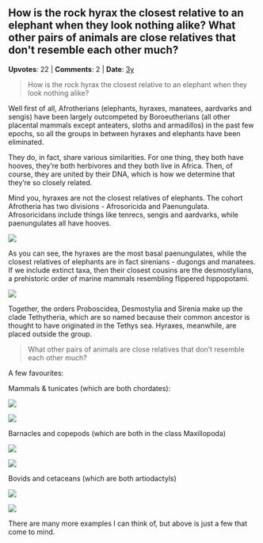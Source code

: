 ## How is the rock hyrax the closest relative to an elephant when they look nothing alike? What other pairs of animals are close relatives that don't resemble each other much?
    
**Upvotes**: 22 | **Comments**: 2 | **Date**: [3y](https://www.quora.com/How-is-the-rock-hyrax-the-closest-relative-to-an-elephant-when-they-look-nothing-alike-What-other-pairs-of-animals-are-close-relatives-that-don-t-resemble-each-other-much/answer/Gary-Meaney)

> How is the rock hyrax the closest relative to an elephant when they look nothing alike?

Well first of all, Afrotherians (elephants, hyraxes, manatees, aardvarks and sengis) have been largely outcompeted by Boroeutherians (all other placental mammals except anteaters, sloths and armadillos) in the past few epochs, so all the groups in between hyraxes and elephants have been eliminated.

They do, in fact, share various similarities. For one thing, they both have hooves, they’re both herbivores and they both live in Africa. Then, of course, they are united by their DNA, which is how we determine that they’re so closely related.

Mind you, hyraxes are not the closest relatives of elephants. The cohort Afrotheria has two divisions - Afrosoricida and Paenungulata. Afrosoricidans include things like tenrecs, sengis and aardvarks, while paenungulates all have hooves.

![](https://qph.fs.quoracdn.net/main-qimg-0a6886bdcbc9c5f41c6f0626b1012921-pjlq)

As you can see, the hyraxes are the most basal paenungulates, while the closest relatives of elephants are in fact sirenians - dugongs and manatees. If we include extinct taxa, then their closest cousins are the desmostylians, a prehistoric order of marine mammals resembling flippered hippopotami.

![](https://qph.fs.quoracdn.net/main-qimg-406ebb60e85147bde1e53c7c7487c560-pjlq)

Together, the orders Proboscidea, Desmostylia and Sirenia make up the clade Tethytheria, which are so named because their common ancestor is thought to have originated in the Tethys sea. Hyraxes, meanwhile, are placed outside the group.

> What other pairs of animals are close relatives that don’t resemble each other much?

A few favourites:

Mammals & tunicates (which are both chordates):

![](https://qph.fs.quoracdn.net/main-qimg-04209804920b37c7ea92bb14462de227-lq)

![](https://qph.fs.quoracdn.net/main-qimg-ed1d586f829acfc6523c0aeedde8f286-lq)

Barnacles and copepods (which are both in the class Maxillopoda)

![](https://qph.fs.quoracdn.net/main-qimg-3c992fab9bcfefaaee38649edca3b7f7-lq)

![](https://qph.fs.quoracdn.net/main-qimg-988f22be3129514df84eb23b491f1940-lq)

Bovids and cetaceans (which are both artiodactyls)

![](https://qph.fs.quoracdn.net/main-qimg-6243e4cecf9e1c8148fb042b06fc7501-lq)

![](https://qph.fs.quoracdn.net/main-qimg-af0720f8188fdc8207d9d63d7236f9b2-lq)

There are many more examples I can think of, but above is just a few that come to mind.

